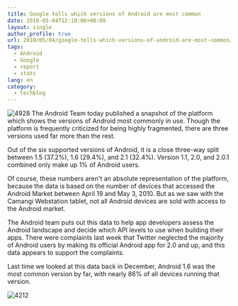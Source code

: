 ```yaml
---
title: Google tells which versions of Android are most common
date: 2010-05-04T12:10:00+00:00
layout: single
author_profile: true
url: 2010/05/04/google-tells-which-versions-of-android-are-most-common/
tags:
  - Android
  - Google
  - report
  - stats
lang: en
category: 
  - techblog
---
```

![4928](http://lh4.ggpht.com/_vaUVXcmC3OI/S-AHt1rEouI/AAAAAAAACE8/zMq-W2lwOiA/4928%5B6%5D.jpg?imgmax=800 "4928") The Android Team today published a snapshot of the platform which shows the versions of Android most commonly in use. Though the platform is frequently criticized for being highly fragmented, there are three versions used far more than the rest. 

Out of the six supported versions of Android, it is a close three-way split between 1.5 (37.2%), 1.6 (29.4%), and 2.1 (32.4%). Version 1.1, 2.0, and 2.0.1 combined only make up 1% of Android users. 

Of course, these numbers aren't an absolute representation of the platform, because the data is based on the number of devices that accessed the Android Market between April 19 and May 3, 2010. But as we saw with the Camangi Webstation tablet, not all Android devices are sold with access to the Android market. 

The Android team puts out this data to help app developers assess the Android landscape and decide which API levels to use when building their apps. There were complaints last week that Twitter neglected the majority of Android users by making its official Android app for 2.0 and up, and this data appears to support the complaints. 

Last time we looked at this data back in December, Android 1.6 was the most common version by far, with nearly 86% of all devices running that version. 

![4212](http://lh6.ggpht.com/_vaUVXcmC3OI/S-AHvvuvpfI/AAAAAAAACFA/g7TdRn1uCWI/4212%5B6%5D.jpg?imgmax=800 "4212")